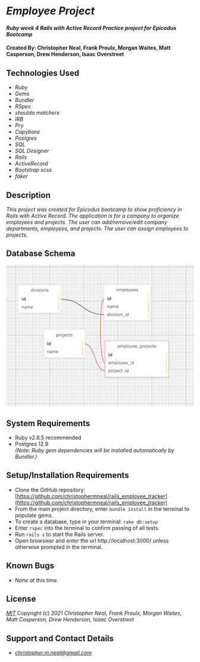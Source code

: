 # _Employee Project_

#### _Ruby week 4 Rails with Active Record Practice project for Epicodus Bootcamp_

#### Created By: **Christopher Neal, Frank Proulx, Morgan Waites, Matt Casperson, Drew Henderson, Isaac Overstreet**


## Technologies Used

* _Ruby_
* _Gems_
* _Bundler_
* _RSpec_
* _shoulda matchers_
* _IRB_
* _Pry_
* _Capybara_
* _Postgres_
* _SQL_
* _SQL Designer_
* _Rails_
* _ActiveRecord_
* _Bootstrap scss_
* _faker_


## Description

_This project was created for Epicodus bootcamp to show proficiency in Rails with Active Record. The application is for a company to organize employees and projects. The user can add/remove/edit company departments, employees, and projects.  The user can assign employees to projects._

## Database Schema

![image_of_database_schema](./public/rails_employee_tracker_db_schema.png)

## System Requirements

* Ruby v2.6.5 recommended
* Postgres 12.9  
_(Note: Ruby gem dependencies will be installed automatically by Bundler.)_

## Setup/Installation Requirements

* Clone the GitHub repository: [https://github.com/christophermneal/rails_employee_tracker](https://github.com/christophermneal/rails_employee_tracker)
* From the main project directory, enter `bundle install` in the terminal to populate gems.
* To create a database, type in your terminal: 
      `rake db:setup`
* Enter `rspec` into the terminal to confirm passing of all tests.
* Run `rails s` to start the Rails server.
* Open browswer and enter the url http://localhost:3000/ unless otherwise prompted in the terminal.

## Known Bugs

* _None at this time._

## License

_[MIT](https://opensource.org/licenses/MIT)_
Copyright (c) _2021_ _Christopher Neal, Frank Proulx, Morgan Waites, Matt Casperson, Drew Henderson, Isaac Overstreet_

## Support and Contact Details
* _[christopher.m.neal@gmail.com](mailto:christopher.m.neal@gmail.com)_
